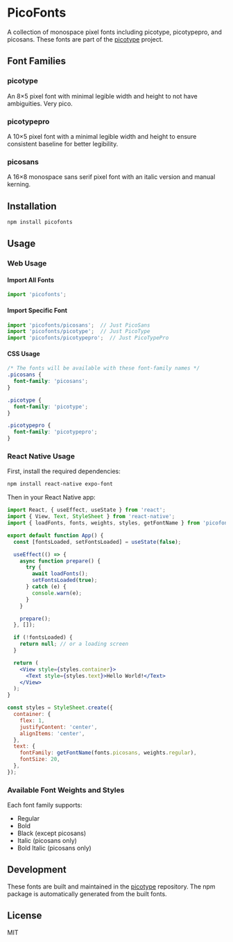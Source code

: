 # PicoFonts

A collection of monospace pixel fonts including picotype, picotypepro, and picosans. These fonts are part of the [picotype](https://github.com/picocherry/picotype) project.

## Font Families

### picotype
An 8×5 pixel font with minimal legible width and height to not have ambiguities. Very pico.

### picotypepro
A 10×5 pixel font with a minimal legible width and height to ensure consistent baseline for better legibility.

### picosans
A 16×8 monospace sans serif pixel font with an italic version and manual kerning.

## Installation

```bash
npm install picofonts
```

## Usage

### Web Usage

#### Import All Fonts
```javascript
import 'picofonts';
```

#### Import Specific Font
```javascript
import 'picofonts/picosans';  // Just PicoSans
import 'picofonts/picotype';  // Just PicoType
import 'picofonts/picotypepro';  // Just PicoTypePro
```

#### CSS Usage
```css
/* The fonts will be available with these font-family names */
.picosans {
  font-family: 'picosans';
}

.picotype {
  font-family: 'picotype';
}

.picotypepro {
  font-family: 'picotypepro';
}
```

### React Native Usage

First, install the required dependencies:
```bash
npm install react-native expo-font
```

Then in your React Native app:

```jsx
import React, { useEffect, useState } from 'react';
import { View, Text, StyleSheet } from 'react-native';
import { loadFonts, fonts, weights, styles, getFontName } from 'picofonts/react-native';

export default function App() {
  const [fontsLoaded, setFontsLoaded] = useState(false);

  useEffect(() => {
    async function prepare() {
      try {
        await loadFonts();
        setFontsLoaded(true);
      } catch (e) {
        console.warn(e);
      }
    }

    prepare();
  }, []);

  if (!fontsLoaded) {
    return null; // or a loading screen
  }

  return (
    <View style={styles.container}>
      <Text style={styles.text}>Hello World!</Text>
    </View>
  );
}

const styles = StyleSheet.create({
  container: {
    flex: 1,
    justifyContent: 'center',
    alignItems: 'center',
  },
  text: {
    fontFamily: getFontName(fonts.picosans, weights.regular),
    fontSize: 20,
  },
});
```

### Available Font Weights and Styles

Each font family supports:
- Regular
- Bold
- Black (except picosans)
- Italic (picosans only)
- Bold Italic (picosans only)

## Development

These fonts are built and maintained in the [picotype](https://github.com/picocherry/picotype) repository. The npm package is automatically generated from the built fonts.

## License

MIT 